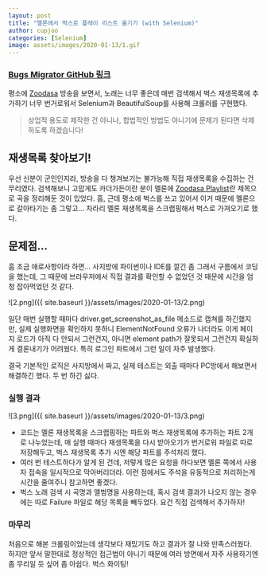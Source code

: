 ```yaml
---
layout: post
title: "멜론에서 벅스로 플레이 리스트 옮기기 (with Selenium)"
author: cupjoo
categories: [Selenium]
image: assets/images/2020-01-13/1.gif
---
```


### [Bugs Migrator GitHub 링크](https://github.com/cupjoo/bugs-migrator)

평소에 [Zoodasa](https://www.twitch.tv/zoodasa) 방송을 보면서, 노래는 너무 좋은데 매번 검색해서 벅스 재생목록에 추가하기 너무 번거로워서 Selenium과 BeautifulSoup를 사용해 크롤러를 구현했다.

>상업적 용도로 제작한 건 아니나, 합법적인 방법도 아니기에 문제가 된다면 삭제하도록 하겠습니다!

## 재생목록 찾아보기!

우선 신분이 군인인지라, 방송을 다 챙겨보기는 불가능해 직접 재생목록을 수집하는 건 무리였다. 검색해보니 고맙게도 카더가든이란 분이 멜론에 [Zoodasa Playlist](https://www.melon.com/mymusic/dj/mymusicdjplaylistview_inform.htm?plylstSeq=466034240)란 제목으로 곡을 정리해둔 것이 있었다. 흠, 근데 평소에 벅스를 쓰고 있어서 이거 때문에 멜론으로 갈아타기는 좀 그렇고... 차라리 멜론 재생목록을 스크랩핑해서 벅스로 가져오기로 했다.

## 문제점...

흠 조금 애로사항이라 하면... 사지방에 파이썬이나 IDE를 깔긴 좀 그래서 구름에서 코딩을 했는데, 그 때문에 브라우저에서 직접 결과를 확인할 수 없었던 것 때문에 시간을 엄청 잡아먹었던 것 같다.

![2.png]({{ site.baseurl }}/assets/images/2020-01-13/2.png)

일단 매번 실행할 때마다 driver.get_screenshot_as_file 메소드로 캡쳐를 하긴했지만, 실제 실행화면을 확인하지 못하니 ElementNotFound 오류가 나더라도 이게 페이지 로드가 아직 다 안되서 그런건지, 아니면 element path가 잘못되서 그런건지 확실하게 결론내기가 어려웠다. 특히 로그인 파트에서 그런 일이 자주 발생했다.

결국 기본적인 로직은 사지방에서 짜고, 실제 테스트는 외출 때마다 PC방에서 해보면서 해결하긴 했다. 두 번 하긴 싫다.

### 실행 결과

![3.png]({{ site.baseurl }}/assets/images/2020-01-13/3.png)

- 코드는 멜론 재생목록을 스크랩핑하는 파트와 벅스 재생목록에 추가하는 파트 2개로 나누었는데, 매 실행 때마다 재생목록을 다시 받아오기가 번거로워 파일로 따로 저장해두고, 벅스 재생목록 추가 시엔 해당 파트를 주석처리 했다.
- 여러 번 테스트하다가 알게 된 건데, 저렇게 많은 요청을 하다보면 멜론 쪽에서 사용자 접속을 일시적으로 막아버리더라. 이런 점에서도 주석을 유동적으로 처리하는게 시간을 줄여주니 참고하면 좋겠다.
- 벅스 노래 검색 시 곡명과 앨범명을 사용하는데, 혹시 검색 결과가 나오지 않는 경우에는 따로 Failure 파일로 해당 목록을 빼두었다. 요건 직접 검색해서 추가하자!

### 마무리

처음으로 해본 크롤링이었는데 생각보다 재밌기도 하고 결과가 잘 나와 만족스러웠다. 하지만 앞서 말한대로 정상적인 접근법이 아니기 때문에 여러 방면에서 자주 사용하기엔 좀 무리일 듯 싶어 좀 아쉽다. 벅스 화이팅!
